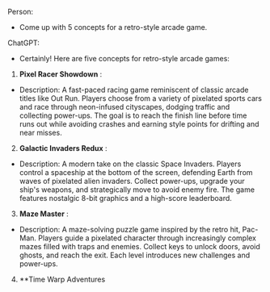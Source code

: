 
Person: 
- Come up with 5 concepts for a retro-style arcade game.

ChatGPT: 
- Certainly! Here are five concepts for retro-style arcade games: 
1. **Pixel Racer Showdown** :
- Description: A fast-paced racing game reminiscent of classic arcade titles like Out Run. Players choose from a variety of pixelated sports cars and race through neon-infused cityscapes, dodging traffic and collecting power-ups. The goal is to reach the finish line before time runs out while avoiding crashes and earning style points for drifting and near misses. 
2. **Galactic Invaders Redux** :
- Description: A modern take on the classic Space Invaders. Players control a spaceship at the bottom of the screen, defending Earth from waves of pixelated alien invaders. Collect power-ups, upgrade your ship's weapons, and strategically move to avoid enemy fire. The game features nostalgic 8-bit graphics and a high-score leaderboard. 
3. **Maze Master** :
- Description: A maze-solving puzzle game inspired by the retro hit, Pac-Man. Players guide a pixelated character through increasingly complex mazes filled with traps and enemies. Collect keys to unlock doors, avoid ghosts, and reach the exit. Each level introduces new challenges and power-ups. 
4. **Time Warp Adventures
